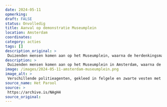 ```yaml
---
date: 2024-05-11
opmerking: 
draft: FALSE
status: Onvolledig
title: Aanval op demonstratie Museumplein
location: Amsterdam
coordinates: 
category: acties
tags: []
description_original: > 
 Duizenden mensen komen aan op het Museumplein, waarna de herdenkingsmars voor de Nakba ten einde is. Als veel mensen nog her en der in het gras zitten worden zij aangevallen door een groepje hooligans. Zij gooien met vuurwerk. De demonstranten verdedigen zich, en één van de hooligans raakt gewond.
description: > 
 Duizenden mensen komen aan op het Museumplein in Amsterdam, waarna de herdenkingsmars voor de Nakba ten einde is. Als veel mensen nog her en der in het gras zitten worden zij aangevallen door een groep mensen die met aangestoken vuurwerk gooien. De demonstranten verdedigen zich. Eén van de gewelddadige belagers raakt gewond.
image: /images/2024-05-11-amsterdam-museumplein.png
image_alt: > 
 Verschillende politieagenten, gekleed in felgele en zwarte vesten met reflecterende stroken, omsingelen in een zonnige, parkachtige omgeving een persoon die op diens buik door een agent op de grond gedrukt. Sommige politieagenten heffen hun armen en andere duwen omstanders weg. Omstanders dragen keffiyeh, borden en spandoeken.
source_name: Het Parool
source: > 
 https://archive.is/NAgH4
source_original: 
---
```

